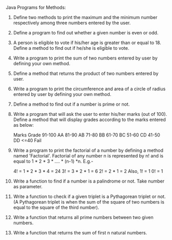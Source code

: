 Java Programs for Methods:

1. Define two methods to print the maximum and the minimum number respectively among three numbers entered by the user.
2. Define a program to find out whether a given number is even or odd.
3. A person is eligible to vote if his/her age is greater than or equal to 18. Define a method to find out if he/she is eligible to vote.
4. Write a program to print the sum of two numbers entered by user by defining your own method.
5. Define a method that returns the product of two numbers entered by user.
6. Write a program to print the circumference and area of a circle of radius entered by user by defining your own method.
7. Define a method to find out if a number is prime or not.
8. Write a program that will ask the user to enter his/her marks (out of 100). Define a method that will display grades according to the marks entered as below:

    Marks        Grade 
    91-100         AA 
    81-90          AB 
    71-80          BB 
    61-70          BC 
    51-60          CD 
    41-50          DD 
    <=40          Fail
   
10. Write a program to print the factorial of a number by defining a method named 'Factorial'. Factorial of any number n is represented by n! and is equal to 1 * 2 * 3 * .... * (n-1) *n. E.g.-

    4! = 1 * 2 * 3 * 4 = 24 
    3! = 3 * 2 * 1 = 6 
    2! = 2 * 1 = 2 
    Also, 
    1! = 1 
    0! = 1
    
12. Write a function to find if a number is a palindrome or not. Take number as parameter.
13. Write a function to check if a given triplet is a Pythagorean triplet or not. (A Pythagorean triplet is when the sum of the square of two numbers is equal to the square of the third number).
14. Write a function that returns all prime numbers between two given numbers.
15. Write a function that returns the sum of first n natural numbers.
